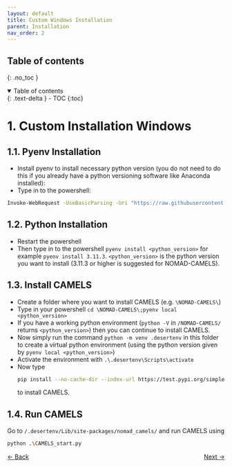 ```yaml
---
layout: default
title: Custom Windows Installation
parent: Installation
nav_order: 2
---
```


## Table of contents
{: .no_toc }

<details open markdown="block">
  <summary>
    Table of contents
  </summary>
  {: .text-delta }
- TOC
{:toc}
</details>

# 1. Custom Installation Windows

## 1.1. Pyenv Installation

- Install pyenv to install necessary python version (you do not need to do this if you already have a python versioning software like Anaconda installed):
- Type in to the powershell:
```bash
Invoke-WebRequest -UseBasicParsing -Uri "https://raw.githubusercontent.com/pyenv-win/pyenv-win/master/pyenv-win/install-pyenv-win.ps1" -OutFile "./install-pyenv-win.ps1"; &"./install-pyenv-win.ps1"
```
## 1.2. Python Installation
- Restart the powershell
- Then type in to the powershell `pyenv install <python_version>` for example `pyenv install 3.11.3`.
`<python_version>` is the python version you want to install (3.11.3 or higher is suggested for NOMAD-CAMELS).
## 1.3. Install CAMELS
- Create a folder where you want to install CAMELS (e.g. `\NOMAD-CAMELS\`)
- Type in your powershell `cd \NOMAD-CAMELS\;pyenv local <python_version> `
- If you have a working python environment (`python -V` in `/NOMAD-CAMELS/` returns `<python_version>`) then you can continue to install CAMELS.
- Now simply run the command `python -m venv .desertenv` in this folder to create a virtual python environment (using the python version given by `pyenv local <python_version>`)
- Activate the environment with `.\.desertenv\Scripts\activate`
- Now type
  ```bash
  pip install --no-cache-dir --index-url https://test.pypi.org/simple/ --extra-index-url https://pypi.org/simple nomad-camels 
  ```
   to install CAMELS.
## 1.4. Run CAMELS
Go to `/.desertenv/Lib/site-packages/nomad_camels/` and run CAMELS using
```bash
python .\CAMELS_start.py
```


<p style="text-align:left;">
  <span style="color: grey;">
  <a href="./installation_installer.html">&larr; Back</a>
  </span>
  <span style="float:right;">
    <a href="./installation_custom_unix.html">Next &rarr;</a><br>
  </span>
</p>
